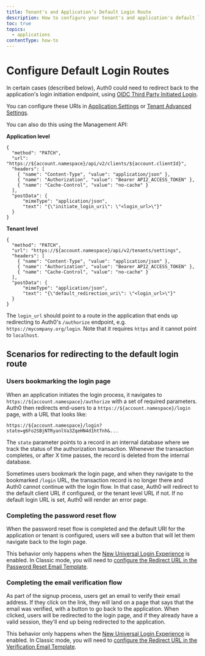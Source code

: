 ```yaml
---
title: Tenant's and Application’s Default Login Route
description: How to configure your tenant's and application's default login route.
toc: true
topics:
  - applications
contentType: how-to
---
```

# Configure Default Login Routes

In certain cases (described below), Auth0 could need to redirect back to the application's login initiation endpoint, using [OIDC Third Party Initiated Login](https://openid.net/specs/openid-connect-core-1_0.html#ThirdPartyInitiatedLogin).

You can configure these URIs in [Application Settings](/dashboard/reference/settings-application) or [Tenant Advanced Settings](/dashboard/reference/settings-tenant).

You can also do this using the Management API:

**Application level**

```har
{
  "method": "PATCH",
  "url": "https://${account.namespace}/api/v2/clients/${account.clientId}",
  "headers": [
    { "name": "Content-Type", "value": "application/json" },
    { "name": "Authorization", "value": "Bearer API2_ACCESS_TOKEN" },
    { "name": "Cache-Control", "value": "no-cache" }
  ],
  "postData": {
      "mimeType": "application/json",
      "text": "{\"initiate_login_uri\": \"<login_url>\"}"
  }
}
```

**Tenant level**

```har
{
  "method": "PATCH",
  "url": "https://${account.namespace}/api/v2/tenants/settings",
  "headers": [
    { "name": "Content-Type", "value": "application/json" },
    { "name": "Authorization", "value": "Bearer API2_ACCESS_TOKEN" },
    { "name": "Cache-Control", "value": "no-cache" }
  ],
  "postData": {
      "mimeType": "application/json",
      "text": "{\"default_redirection_uri\": \"<login_url>\"}"
  }
}
```

The `login_url` should point to a route in the application that ends up redirecting to Auth0's `/authorize` endpoint, e.g. `https://mycompany.org/login`. Note that it requires `https` and it cannot point to `localhost`.

## Scenarios for redirecting to the default login route

### Users bookmarking the login page

When an application initiates the login process, it navigates to `https://${account.namespace}/authorize` with a set of required parameters. Auth0 then redirects end-users to a `https://${account.namespace}/login` page, with a URL that looks like:

`https://${account.namespace}/login?state=g6Fo2SBjNTRyanlVa3ZqeHN4d1htTnh&...`

The `state` parameter points to a record in an internal database where we track the status of the authorization transaction. Whenever the transaction completes, or after X time passes, the record is deleted from the internal database.

Sometimes users bookmark the login page, and when they navigate to the bookmarked `/login` URL, the transaction record is no longer there and Auth0 cannot continue with the login flow. In that case, Auth0 will redirect to the default client URL if configured, or the tenant level URL if not. If no default login URL is set, Auth0 will render an error page.

### Completing the password reset flow

When the password reset flow is completed and the default URI for the application or tenant is configured, users will see a button that will let them navigate back to the login page.

This behavior only happens when the [New Universal Login Experience](/universal-login/new) is enabled. In Classic mode, you will need to [configure the Redirect URL in the Password Reset Email Template](/email/templates#configuring-the-redirect-to-url).

### Completing the email verification flow

As part of the signup process, users get an email to verify their email address. If they click on the link, they will land on a page that says that the email was verified, with a button to go back to the application. When clicked, users will be redirected to the login page, and if they already have a valid session, they'll end up being redirected to the application.

This behavior only happens when the [New Universal Login Experience](/universal-login/new) is enabled. In Classic mode, you will need to [configure the Redirect URL in the Verification Email Template](/email/templates#configuring-the-redirect-to-url).

